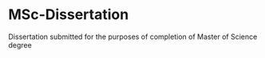 # MSc-Dissertation
Dissertation submitted for the purposes of completion of Master of Science degree
